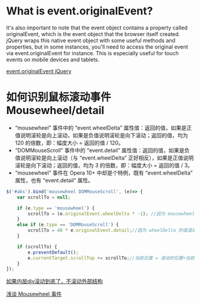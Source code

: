 # What is event.originalEvent?

It's also important to note that the event object contains a property called originalEvent, which is the event object that the browser itself created. jQuery wraps this native event object with some useful methods and properties, but in some instances, you'll need to access the original event via event.originalEvent for instance. This is especially useful for touch events on mobile devices and tablets.

[event.originalEvent jQuery](http://stackoverflow.com/questions/16674963/event-originalevent-jquery)

# 如何识别鼠标滚动事件 Mousewheel/detail
* “mousewheel” 事件中的 “event.wheelDelta” 属性值：返回的值，如果是正值说明滚轮是向上滚动，如果是负值说明滚轮是向下滚动；返回的值，均为 120 的倍数，即：幅度大小 = 返回的值 / 120。
* “DOMMouseScroll” 事件中的 “event.detail” 属性值：返回的值，如果是负值说明滚轮是向上滚动（与 “event.wheelDelta” 正好相反），如果是正值说明滚轮是向下滚动；返回的值，均为 3 的倍数，即：幅度大小 = 返回的值 / 3。
* “mousewheel” 事件在 Opera 10+ 中却是个特例，既有 “event.wheelDelta” 属性，也有 “event.detail” 属性。

```javascript
$('#abs').bind('mousewheel DOMMouseScroll', (e)=> {
    var scrollTo = null;

    if (e.type == 'mousewheel') {
        scrollTo = (e.originalEvent.wheelDelta * -1); //因为 mousewheel和DOMMouseScroll里取到的wheelDelta和detail方向的正负是相反的，所以 * -1
    }
    else if (e.type == 'DOMMouseScroll') {
        scrollTo = 40 * e.originalEvent.detail;//因为 wheelDelta 的值滚动一次增加120，detail的值滚动一次增加3，相差40倍，所以 *40
    }

    if (scrollTo) {
        e.preventDefault();
        e.currentTarget.scrollTop += scrollTo;//当前位置 = 滚动的位置+当前位置
    }
});
```
[如果内层div滚动到底了，不滚动外部结构](https://ruby-china.org/topics/10249)

[浅谈 Mousewheel 事件](http://www.planabc.net/2010/08/12/mousewheel_event_in_javascript/)
